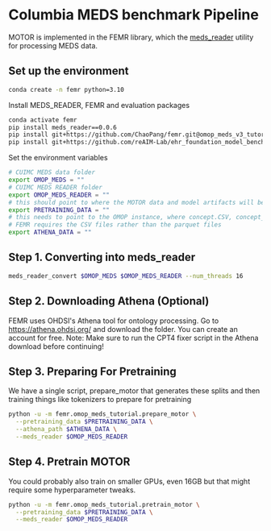 # Columbia MEDS benchmark Pipeline
MOTOR is implemented in the FEMR library, which the [meds_reader](https://github.com/EthanSteinberg/meds_reader) utility for processing MEDS data. 

## Set up the environment
```bash
conda create -n femr python=3.10
```
Install MEDS_READER, FEMR and evaluation packages
```bash
conda activate femr
pip install meds_reader==0.0.6
pip install git+https://github.com/ChaoPang/femr.git@omop_meds_v3_tutorial
pip install git+https://github.com/reAIM-Lab/ehr_foundation_model_benchmark.git@main
```
Set the environment variables
```bash
# CUIMC MEDS data folder
export OMOP_MEDS = ""
# CUIMC MEDS READER folder
export OMOP_MEDS_READER = ""
# this should point to where the MOTOR data and model artifacts will be generated
export PRETRAINING_DATA = ""
# this needs to point to the OMOP instance, where concept.CSV, concept_ancestor.CSV, and concept_relationship.CSV are located.
# FEMR requires the CSV files rather than the parquet files
export ATHENA_DATA = ""
```

Step 1. Converting into meds_reader
------------------------
```bash
meds_reader_convert $OMOP_MEDS $OMOP_MEDS_READER --num_threads 16
```

Step 2. Downloading Athena (Optional)
-------------------------
FEMR uses OHDSI's Athena tool for ontology processing. Go to https://athena.ohdsi.org/ and download the folder.
You can create an account for free.
Note: Make sure to run the CPT4 fixer script in the Athena download before continuing!

Step 3. Preparing For Pretraining
------------------------
We have a single script, prepare_motor that generates these splits and then training things like tokenizers to prepare for pretraining

```bash
python -u -m femr.omop_meds_tutorial.prepare_motor \
  --pretraining_data $PRETRAINING_DATA \
  --athena_path $ATHENA_DATA \
  --meds_reader $OMOP_MEDS_READER
```

Step 4. Pretrain MOTOR
------------------------
You could probably also train on smaller GPUs, even 16GB but that might require some hyperparameter tweaks.

```bash
python -u -m femr.omop_meds_tutorial.pretrain_motor \
  --pretraining_data $PRETRAINING_DATA \
  --meds_reader $OMOP_MEDS_READER
```